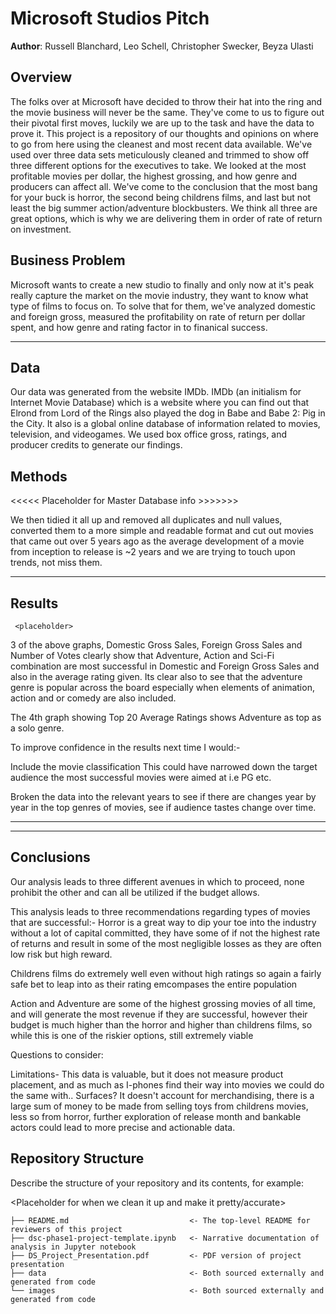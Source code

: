 # Microsoft Studios Pitch

**Author**: Russell Blanchard, Leo Schell, Christopher Swecker, Beyza Ulasti

## Overview

The folks over at Microsoft have decided to throw their hat into the ring and the movie business will never be the same. They've come to us to figure out their pivotal first moves, luckily we are up to the task and have the data to prove it. This project is a repository of our thoughts and opinions on where to go from here using the cleanest and most recent data available. We've used over three data sets meticulously cleaned and trimmed to show off three different options for the executives to take. We looked at the most profitable movies per dollar, the highest grossing, and how genre and producers can affect all. We've come to the conclusion that the most bang for your buck is horror, the second being childrens films, and last but not least the big summer action/adventure blockbusters. We think all three are great options, which is why we are delivering them in order of rate of return on investment.

## Business Problem

Microsoft wants to create a new studio to finally and only now at it's peak really capture the market on the movie industry, they want to know what type of films to focus on. To solve that for them, we've analyzed domestic and foreign gross, measured the profitability on rate of return per dollar spent, and how genre and rating factor in to finanical success.


***

## Data

Our data was generated from the website IMDb. IMDb (an initialism for Internet Movie Database) which is a website where you can find out that Elrond from Lord of the Rings also played the dog in Babe and Babe 2: Pig in the City. It also is a global online database of information related to movies, television, and videogames. We used box office gross, ratings, and producer credits to generate our findings.

## Methods

<<<<< Placeholder for Master Database info >>>>>>>


We then tidied it all up and removed all duplicates and null values, converted them to a more simple and readable format and cut out movies that came out over 5 years ago as the average development of a movie from inception to release is ~2 years and we are trying to touch upon trends, not miss them.

***

## Results
     
     <placeholder>
3 of the above graphs, Domestic Gross Sales, Foreign Gross Sales and Number of Votes clearly show that Adventure, Action and Sci-Fi combination are most successful in Domestic and Foreign Gross Sales and also in the average rating given. Its clear also to see that the adventure genre is popular across the board especially when elements of animation, action and or comedy are also included.

The 4th graph showing Top 20 Average Ratings shows Adventure as top as a solo genre.

To improve confidence in the results next time I would:-

Include the movie classification This could have narrowed down the target audience the most successful movies were aimed at i.e PG etc.

Broken the data into the relevant years to see if there are changes year by year in the top genres of movies, see if audience tastes change over time.



***

***



## Conclusions

Our analysis leads to three different avenues in which to proceed, none prohibit the other and can all be utilized if the budget allows.

This analysis leads to three recommendations regarding types of movies that are successful:-
Horror is a great way to dip your toe into the industry without a lot of capital committed, they have some of if not the highest rate of returns and result in some of the most negligible losses as they are often low risk but high reward.

Childrens films do extremely well even without high ratings so again a fairly safe bet to leap into as their rating emcompases the entire population

Action and Adventure are some of the highest grossing movies of all time, and will generate the most revenue if they are successful, however their budget is much higher than the horror and higher than childrens films, so while this is one of the riskier options, still extremely viable

Questions to consider:

Limitations- This data is valuable, but it does not measure product placement, and as much as I-phones find their way into movies we could do the same with.. Surfaces?
It doesn't account for merchandising, there is a large sum of money to be made from selling toys from childrens movies, less so from horror, further exploration of release month and bankable actors could lead to more precise and actionable data.

## Repository Structure

Describe the structure of your repository and its contents, for example:


<Placeholder for when we clean it up and make it pretty/accurate>
```<Placeholder for when we clean it up and make it pretty>
├── README.md                           <- The top-level README for reviewers of this project
├── dsc-phase1-project-template.ipynb   <- Narrative documentation of analysis in Jupyter notebook
├── DS_Project_Presentation.pdf         <- PDF version of project presentation
├── data                                <- Both sourced externally and generated from code
└── images                              <- Both sourced externally and generated from code
```
